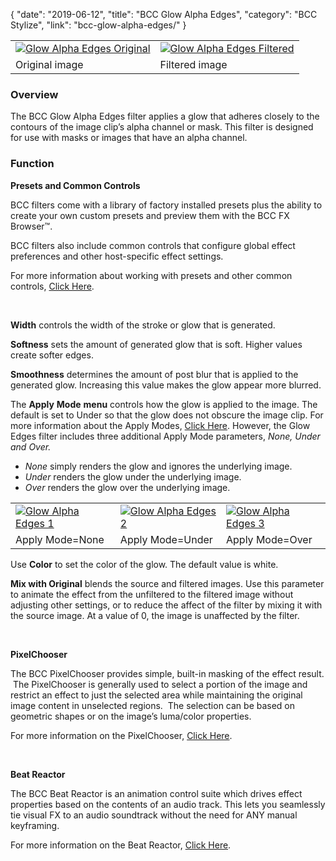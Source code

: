 {
"date": "2019-06-12",
"title": "BCC Glow Alpha Edges",
"category": "BCC Stylize",
"link": "bcc-glow-alpha-edges/"
}

 

|  |  |
| --- | --- |
| [![Glow Alpha Edges Original](https://borisfx-com-res.cloudinary.com/image/upload//documentation/continuum/uploads/2013/06/Glow-Alpha-Edges-Original.jpg)](https://borisfx-com-res.cloudinary.com/image/upload//documentation/continuum/uploads/2013/06/Glow-Alpha-Edges-Original.jpg) | [![Glow Alpha Edges Filtered](https://borisfx-com-res.cloudinary.com/image/upload//documentation/continuum/uploads/2013/06/Glow-Alpha-Edges-Filtered.jpg)](https://borisfx-com-res.cloudinary.com/image/upload//documentation/continuum/uploads/2013/06/Glow-Alpha-Edges-Filtered.jpg) |
| Original image | Filtered image |


### Overview


The BCC Glow Alpha Edges filter applies a glow that adheres closely to the contours of the image clip’s alpha channel or mask. This filter is designed for use with masks or images that have an alpha channel.


### Function


**Presets and Common Controls**


BCC filters come with a library of factory installed presets plus the ability to create your own custom presets and preview them with the BCC FX Browser™.


BCC filters also include common controls that configure global effect preferences and other host-specific effect settings.


For more information about working with presets and other common controls, [Click Here](/documentation/continuum/bcc-common-controls/).

 


**Width** controls the width of the stroke or glow that is generated.


**Softness** sets the amount of generated glow that is soft. Higher values create softer edges.


**Smoothness** determines the amount of post blur that is applied to the generated glow. Increasing this value makes the glow appear more blurred.


The **Apply** **Mode** **menu** controls how the glow is applied to the image. The default is set to Under so that the glow does not obscure the image clip. For more information about the Apply Modes, [Click Here](/documentation/continuum/bcc-apply-modes/). However, the Glow Edges filter includes three additional Apply Mode parameters, *None, Under and Over.*

* *None* simply renders the glow and ignores the underlying image.
* *Under* renders the glow under the underlying image.
* *Over* renders the glow over the underlying image.




|  |  |  |
| --- | --- | --- |
| [![Glow Alpha Edges 1](https://borisfx-com-res.cloudinary.com/image/upload//documentation/continuum/uploads/2013/06/Glow-Alpha-Edges-1.jpg)](https://borisfx-com-res.cloudinary.com/image/upload//documentation/continuum/uploads/2013/06/Glow-Alpha-Edges-1.jpg) | [![Glow Alpha Edges 2](https://borisfx-com-res.cloudinary.com/image/upload//documentation/continuum/uploads/2013/06/Glow-Alpha-Edges-2.jpg)](https://borisfx-com-res.cloudinary.com/image/upload//documentation/continuum/uploads/2013/06/Glow-Alpha-Edges-2.jpg) | [![Glow Alpha Edges 3](https://borisfx-com-res.cloudinary.com/image/upload//documentation/continuum/uploads/2013/06/Glow-Alpha-Edges-3.jpg)](https://borisfx-com-res.cloudinary.com/image/upload//documentation/continuum/uploads/2013/06/Glow-Alpha-Edges-3.jpg) |
| Apply Mode=None | Apply Mode=Under | Apply Mode=Over |


Use **Color** to set the color of the glow. The default value is white.


**Mix with Original** blends the source and filtered images. Use this parameter to animate the effect from the unfiltered to the filtered image without adjusting other settings, or to reduce the affect of the filter by mixing it with the source image. At a value of 0, the image is unaffected by the filter.


 


**PixelChooser**


The BCC PixelChooser provides simple, built-in masking of the effect result.  The PixelChooser is generally used to select a portion of the image and restrict an effect to just the selected area while maintaining the original image content in unselected regions.  The selection can be based on geometric shapes or on the image’s luma/color properties.


For more information on the PixelChooser, [Click Here](/documentation/continuum/bcc-pixel-chooser/).

 


**Beat Reactor**


The BCC Beat Reactor is an animation control suite which drives effect properties based on the contents of an audio track. This lets you seamlessly tie visual FX to an audio soundtrack without the need for ANY manual keyframing.


For more information on the Beat Reactor, [Click Here](/documentation/continuum/bcc-beat-reactor-integrated/).

 